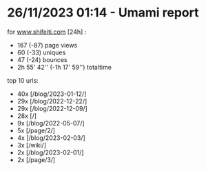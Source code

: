 # 26/11/2023 01:14 - Umami report
for www.shifeiti.com [24h] :

 - 167 (-87) page views
 - 60 (-33) uniques
 - 47 (-24) bounces
 - 2h 55' 42'' (-1h 17' 59'') totaltime


top 10 urls:
 - 40x [/blog/2023-01-12/]
 - 29x [/blog/2022-12-22/]
 - 29x [/blog/2022-12-09/]
 - 28x [/]
 - 9x [/blog/2022-05-07/]
 - 5x [/page/2/]
 - 4x [/blog/2023-02-03/]
 - 3x [/wiki/]
 - 2x [/blog/2023-02-01/]
 - 2x [/page/3/]



